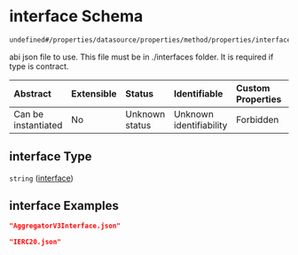 # interface Schema

```txt
undefined#/properties/datasource/properties/method/properties/interface
```

abi json file to use. This file must be in ./interfaces folder. It is required if type is contract.

| Abstract            | Extensible | Status         | Identifiable            | Custom Properties | Additional Properties | Access Restrictions | Defined In                                                                         |
| :------------------ | :--------- | :------------- | :---------------------- | :---------------- | :-------------------- | :------------------ | :--------------------------------------------------------------------------------- |
| Can be instantiated | No         | Unknown status | Unknown identifiability | Forbidden         | Allowed               | none                | [snapshot\_indexer.json\*](../../out/snapshot_indexer.json "open original schema") |

## interface Type

`string` ([interface](snapshot_indexer-properties-datasource-properties-method-properties-interface.md))

## interface Examples

```json
"AggregatorV3Interface.json"
```

```json
"IERC20.json"
```

